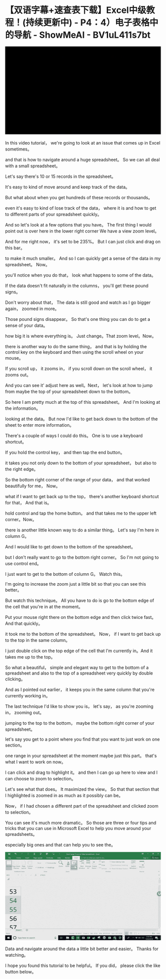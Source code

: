 # 【双语字幕+速查表下载】Excel中级教程！(持续更新中) - P4：4）电子表格中的导航 - ShowMeAI - BV1uL411s7bt

![](img/b948fa72f8e1fa49081eef7900131d86_0.png)

In this video tutorial， we're going to look at an issue that comes up in Excel sometimes。

 and that is how to navigate around a huge spreadsheet。 So we can all deal with a small spreadsheet。

 Let's say there's 10 or 15 records in the spreadsheet。

 It's easy to kind of move around and keep track of the data。

But what about when you get hundreds of these records or thousands。

 even it's easy to kind of lose track of the data， where it is and how to get to different parts of your spreadsheet quickly。

 And so let's look at a few options that you have。 The first thing I would point out is over here in the lower right corner We have a view zoom level。

 And for me right now， it's set to be 235%。 But I can just click and drag on this bar。

 to make it much smaller。 And so I can quickly get a sense of the data in my spreadsheet。 Now。

 you'll notice when you do that， look what happens to some of the data。

 If the data doesn't fit naturally in the columns， you'll get these pound signs。

 Don't worry about that， The data is still good and watch as I go bigger again， zoomed in more。

 Those pound signs disappear。 So that's one thing you can do to get a sense of your data。

 how big it is where everything is。 Just change。That zoom level。Now。

 there is another way to do the same thing， and that is by holding the control key on the keyboard and then using the scroll wheel on your mouse。

 If you scroll up， it zooms in， if you scroll down on the scroll wheel， it zooms out。

 And you can see it' adjust here as well。Next， let's look at how to jump from maybe the top of your spreadsheet down to the bottom。

 So here I am pretty much at the top of this spreadsheet。 And I'm looking at the information。

 looking at the data。 But now I'd like to get back down to the bottom of the sheet to enter more information。

 There's a couple of ways I could do this。 One is to use a keyboard shortcut。

 If you hold the control key， and then tap the end button。

 it takes you not only down to the bottom of your spreadsheet， but also to the right edge。

 So the bottom right corner of the range of your data， and that worked beautifully for me， Now。

 what if I want to get back up to the top， there's another keyboard shortcut for that， And that is。

 hold control and tap the home button。 and that takes me to the upper left corner。Now。

 there is another little known way to do a similar thing。 Let's say I'm here in column G。

 And I would like to get down to the bottom of the spreadsheet。

 but I don't really want to go to the bottom right corner。 So I'm not going to use control end。

 I just want to get to the bottom of column G。 Watch this。

 I'm going to increase the zoom just a little bit so that you can see this better。

 But watch this technique。 All you have to do is go to the bottom edge of the cell that you're in at the moment。

 Put your mouse right there on the bottom edge and then click twice fast。And that quickly。

 it took me to the bottom of the spreadsheet。 Now， if I want to get back up to the top in the same column。

 I just double click on the top edge of the cell that I'm currently in。And it takes me up to the top。

 So what a beautiful， simple and elegant way to get to the bottom of a spreadsheet and also to the top of a spreadsheet very quickly by double clicking。

 And as I pointed out earlier， it keeps you in the same column that you're currently working in。

The last technique I'd like to show you is， let's say， as you're zooming in， zooming out。

 jumping to the top to the bottom， maybe the bottom right corner of your spreadsheet。

 let's say you get to a point where you find that you want to just work on one section。

 one range in your spreadsheet at the moment maybe just this part。 that's what I want to work on now。

 I can click and drag to highlight it。 and then I can go up here to view and I can choose to zoom to selection。

 Let's see what that does。 It maximized the view。 So that that section that I highlighted is zoomed in as much as it possibly can be。

 Now， if I had chosen a different part of the spreadsheet and clicked zoom to selection。

 You can see it's much more dramatic。 So those are three or four tips and tricks that you can use in Microsoft Excel to help you move around your spreadsheets。

 especially big ones and that can help you to see the。



![](img/b948fa72f8e1fa49081eef7900131d86_2.png)

Data and navigate around the data a little bit better and easier。 Thanks for watching。

 I hope you found this tutorial to be helpful。 If you did， please click the like button below。

